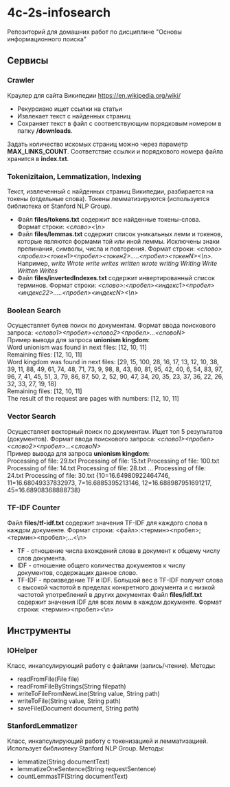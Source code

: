 # 4c-2s-infosearch
Репозиторий для домашних работ по дисциплине "Основы информационного поиска"

## Сервисы

### Crawler
Краулер для сайта Википедии https://en.wikipedia.org/wiki/
 * Рекурсивно ищет ссылки на статьи
 * Извлекает текст с найденных страниц
 * Сохраняет текст в файл с соответствующим порядковым номером в папку __/downloads__.
 
 Задать количество искомых страниц можно через параметр __MAX_LINKS_COUNT__. Соответствие ссылки и порядкового номера файла
 хранится в __index.txt__.
 
 
 ### Tokenizitaion, Lemmatization, Indexing
 Текст, извлеченный с найденных страниц Википедии, разбирается на токены (отдельные слова).
 Токены лемматизируются (используется библиотека от Stanford NLP Group).
 * Файл __files/tokens.txt__ содержит все найденные токены-слова. Формат строки: _<слово><\n>_
 * Файл __files/lemmas.txt__ содержит список уникальных лемм и токенов, которые являются формами той или иной леммы. Исключены
 знаки препинания, символы, числа и повторения.
 Формат строки: _<слово><пробел><токен1><пробел><токен2>.....<пробел><токенN><\n>_. Например, _write Wrote write writes written wrote writing Writing Write Written Writes_
 * Файл __files/invertedIndexes.txt__ содержит инвертированный список терминов. Формат строки: _<слово>:<пробел><индекс1><пробел><индекс22>.....<пробел><индексN><\n>_
 
 
### Boolean Search
Осуществляет булев поиск по документам.
Формат ввода поискового запроса: _<слово1><пробел><слово2><пробел>...<словоN>_<br/>
Пример вывода для запроса __unionism kingdom__: <br/>
Word unionism was found in next files: [12, 10, 11] <br/>
Remaining files: [12, 10, 11] <br/>
Word kingdom was found in next files: [29, 15, 100, 28, 16, 17, 13, 12, 10, 38, 39, 11, 88, 49, 61, 74, 48, 71, 73, 9, 98, 8, 43, 80, 81, 95, 42, 40, 6, 54, 83, 97, 96, 7, 41, 45, 51, 3, 79, 86, 87, 50, 2, 52, 90, 47, 34, 20, 35, 23, 37, 36, 22, 26, 32, 33, 27, 19, 18] <br/>
Remaining files: [12, 10, 11] <br/>
The result of the request are pages with numbers: [12, 10, 11] <br/>

### Vector Search
Осуществляет векторный поиск по документам. Ищет топ 5 результатов (документов).
Формат ввода поискового запроса: _<слово1><пробел><слово2><пробел>...<словоN>_<br/>
Пример вывода для запроса __unionism kingdom__: <br/>
Processing of file: 29.txt
Processing of file: 15.txt
Processing of file: 100.txt
Processing of file: 14.txt
Processing of file: 28.txt
...
Processing of file: 24.txt
Processing of file: 30.txt
{10=16.64980922464746, 11=16.68049337832973, 7=16.6885395213146, 12=16.688987951691217, 45=16.68908368888738}


### TF-IDF Counter
Файл __files/tf-idf.txt__ содержит значения TF-IDF для каждого слова в каждом документе. Формат строки: <файл>:<термин><пробел><tf-idf>;<термин><пробел><tf-idf>;...<\n>
* TF - отношение числа вхождений слова в документ к общему числу слов документа.
* IDF - отношение общего количества документов к числу документов, содержащих данное слово.
* TF-IDF - произведение TF и IDF. Большой вес в TF-IDF получат слова с высокой частотой в пределах конкретного документа и с низкой частотой употреблений в других документах
Файл __files/idf.txt__ содержит значения IDF для всех лемм в каждом документе. Формат строки: <термин><пробел><idf><\n>

## Инструменты

### IOHelper
Класс, инкапсулирующий работу с файлами (запись/чтение). Методы:
* readFromFile(File file)
* readFromFileByStrings(String filepath)
* writeToFileFromNewLine(String value, String path)
* writeToFile(String value, String path)
* saveFile(Document document, String path)

### StanfordLemmatizer
Класс, инкапсулирующий работу с токенизацией и лемматизацией. Использует библиотеку Stanford NLP Group. Методы:
* lemmatize(String documentText)
* lemmatizeOneSentence(String requestSentence)
* countLemmasTF(String documentText)
